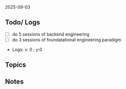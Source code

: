 2025-09-03

## Todo/ Logs
- [ ] do 5 sessions of backend engineering
- [ ] do 3 sessions of foundatational engineering paradigm

- Logs: x: 0 ; y:0 



## Topics





## Notes

